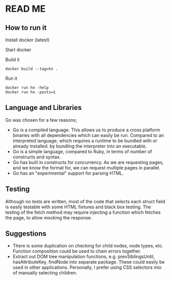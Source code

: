 # READ ME

## How to run it

Install docker (latest)

Start docker

Build it

    docker build --tag=hn .

Run it

    docker run hn -help
    docker run hn -posts=1

## Language and Libraries
Go was chosen for a few reasons;

- Go is a compiled language. This allows us to produce a cross platform binaries with all dependencies which can easily be run. Compared to an interpreted language, which requires a runtime to be bundled with or already installed. by bundling the interpreter into an executable.
- Go is a simple language, compared to Ruby, in terms of number of constructs and syntax.
- Go has built in constructs for concurrency. As we are requesting pages, and we know the format for, we can request multiple pages in parallel.
- Go has an "experimental" support for parsing HTML.


## Testing
Although no tests are written, most of the code that selects each struct field is easily testable with some HTML
fixtures and black box testing. The testing of the fetch method may require injecting a function which fetches the
page, to allow mocking the response.

## Suggestions
- There is some duplication on checking for child nodes, node types, etc. Function composition could be used to chain errors together.
- Extract out DOM tree manipulation functions, e.g. prevSiblingsUntil, hasAttributeKey, findNode into separate package. These could easily be used in other applications. Personally, I prefer using CSS selectors into of manually selecting children.
